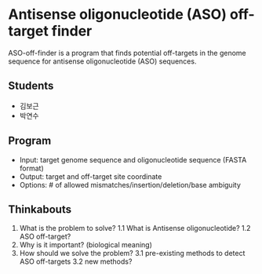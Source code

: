 # Antisense oligonucleotide (ASO) off-target finder

ASO-off-finder is a program that finds potential off-targets in the genome sequence for antisense oligonucleotide (ASO) sequences.

## Students

* 김보근
* 박연수

## Program

* Input: target genome sequence and oligonucleotide sequence (FASTA format)
* Output: target and off-target site coordinate
* Options: # of allowed mismatches/insertion/deletion/base ambiguity

## Thinkabouts

1. What is the problem to solve?
  1.1 What is Antisense oligonucleotide?
  1.2 ASO off-target?
2. Why is it important? (biological meaning)
3. How should we solve the problem?
  3.1 pre-existing methods to detect ASO off-targets
  3.2 new methods?



